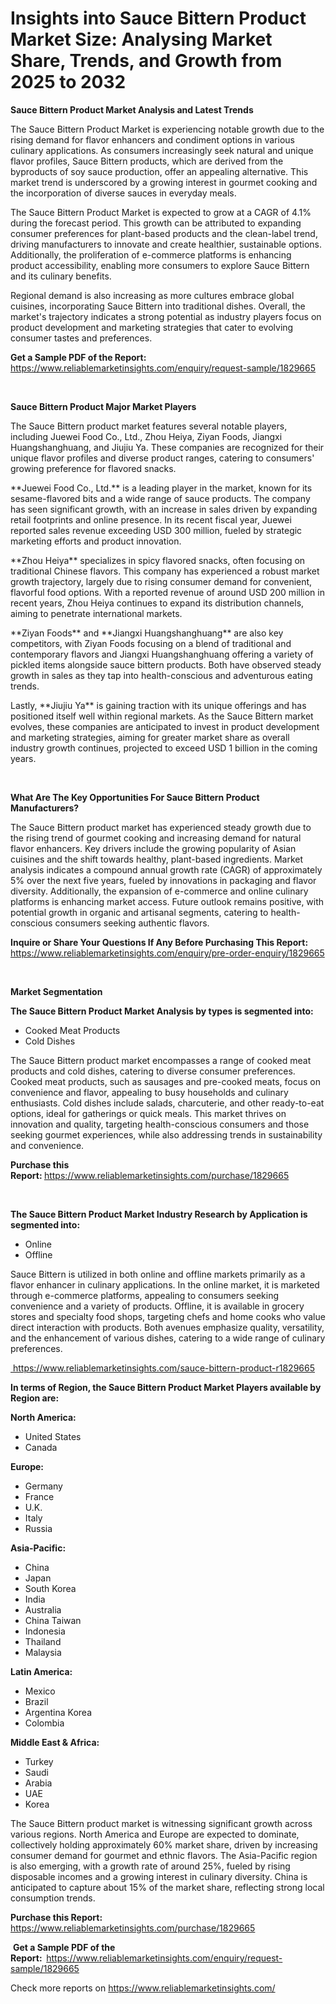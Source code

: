 <p><h1>Insights into Sauce Bittern Product Market Size: Analysing Market Share, Trends, and Growth from 2025 to 2032</h1></p><p><strong>Sauce Bittern Product Market Analysis and Latest Trends</strong></p>
<p><p>The Sauce Bittern Product Market is experiencing notable growth due to the rising demand for flavor enhancers and condiment options in various culinary applications. As consumers increasingly seek natural and unique flavor profiles, Sauce Bittern products, which are derived from the byproducts of soy sauce production, offer an appealing alternative. This market trend is underscored by a growing interest in gourmet cooking and the incorporation of diverse sauces in everyday meals.</p><p>The Sauce Bittern Product Market is expected to grow at a CAGR of 4.1% during the forecast period. This growth can be attributed to expanding consumer preferences for plant-based products and the clean-label trend, driving manufacturers to innovate and create healthier, sustainable options. Additionally, the proliferation of e-commerce platforms is enhancing product accessibility, enabling more consumers to explore Sauce Bittern and its culinary benefits. </p><p>Regional demand is also increasing as more cultures embrace global cuisines, incorporating Sauce Bittern into traditional dishes. Overall, the market's trajectory indicates a strong potential as industry players focus on product development and marketing strategies that cater to evolving consumer tastes and preferences.</p></p>
<p><strong>Get a Sample PDF of the Report:&nbsp;</strong> <a href="https://www.reliablemarketinsights.com/enquiry/request-sample/1829665?utm_campaign=2282&utm_medium=2&utm_source=Github&utm_content=ia&utm_term=15022025&utm_id=sauce-bittern-product">https://www.reliablemarketinsights.com/enquiry/request-sample/1829665</a></p>
<p>&nbsp;</p>
<p><strong>Sauce Bittern Product Major Market Players</strong></p>
<p><p>The Sauce Bittern product market features several notable players, including Juewei Food Co., Ltd., Zhou Heiya, Ziyan Foods, Jiangxi Huangshanghuang, and Jiujiu Ya. These companies are recognized for their unique flavor profiles and diverse product ranges, catering to consumers' growing preference for flavored snacks.</p><p>**Juewei Food Co., Ltd.** is a leading player in the market, known for its sesame-flavored bits and a wide range of sauce products. The company has seen significant growth, with an increase in sales driven by expanding retail footprints and online presence. In its recent fiscal year, Juewei reported sales revenue exceeding USD 300 million, fueled by strategic marketing efforts and product innovation.</p><p>**Zhou Heiya** specializes in spicy flavored snacks, often focusing on traditional Chinese flavors. This company has experienced a robust market growth trajectory, largely due to rising consumer demand for convenient, flavorful food options. With a reported revenue of around USD 200 million in recent years, Zhou Heiya continues to expand its distribution channels, aiming to penetrate international markets.</p><p>**Ziyan Foods** and **Jiangxi Huangshanghuang** are also key competitors, with Ziyan Foods focusing on a blend of traditional and contemporary flavors and Jiangxi Huangshanghuang offering a variety of pickled items alongside sauce bittern products. Both have observed steady growth in sales as they tap into health-conscious and adventurous eating trends.</p><p>Lastly, **Jiujiu Ya** is gaining traction with its unique offerings and has positioned itself well within regional markets. As the Sauce Bittern market evolves, these companies are anticipated to invest in product development and marketing strategies, aiming for greater market share as overall industry growth continues, projected to exceed USD 1 billion in the coming years.</p></p>
<p>&nbsp;</p>
<p><strong>What Are The Key Opportunities For Sauce Bittern Product Manufacturers?</strong></p>
<p><p>The Sauce Bittern product market has experienced steady growth due to the rising trend of gourmet cooking and increasing demand for natural flavor enhancers. Key drivers include the growing popularity of Asian cuisines and the shift towards healthy, plant-based ingredients. Market analysis indicates a compound annual growth rate (CAGR) of approximately 5% over the next five years, fueled by innovations in packaging and flavor diversity. Additionally, the expansion of e-commerce and online culinary platforms is enhancing market access. Future outlook remains positive, with potential growth in organic and artisanal segments, catering to health-conscious consumers seeking authentic flavors.</p></p>
<p><strong>Inquire or Share Your Questions If Any Before Purchasing This Report:</strong> <a href="https://www.reliablemarketinsights.com/enquiry/pre-order-enquiry/1829665?utm_campaign=2282&utm_medium=2&utm_source=Github&utm_content=ia&utm_term=15022025&utm_id=sauce-bittern-product">https://www.reliablemarketinsights.com/enquiry/pre-order-enquiry/1829665</a></p>
<p>&nbsp;</p>
<p><strong>Market Segmentation</strong></p>
<p><strong>The Sauce Bittern Product Market Analysis by types is segmented into:</strong></p>
<p><ul><li>Cooked Meat Products</li><li>Cold Dishes</li></ul></p>
<p><p>The Sauce Bittern product market encompasses a range of cooked meat products and cold dishes, catering to diverse consumer preferences. Cooked meat products, such as sausages and pre-cooked meats, focus on convenience and flavor, appealing to busy households and culinary enthusiasts. Cold dishes include salads, charcuterie, and other ready-to-eat options, ideal for gatherings or quick meals. This market thrives on innovation and quality, targeting health-conscious consumers and those seeking gourmet experiences, while also addressing trends in sustainability and convenience.</p></p>
<p><strong>Purchase this Report:&nbsp;</strong><a href="https://www.reliablemarketinsights.com/purchase/1829665?utm_campaign=2282&utm_medium=2&utm_source=Github&utm_content=ia&utm_term=15022025&utm_id=sauce-bittern-product">https://www.reliablemarketinsights.com/purchase/1829665</a></p>
<p>&nbsp;</p>
<p><strong>The Sauce Bittern Product Market Industry Research by Application is segmented into:</strong></p>
<p><ul><li>Online</li><li>Offline</li></ul></p>
<p><p>Sauce Bittern is utilized in both online and offline markets primarily as a flavor enhancer in culinary applications. In the online market, it is marketed through e-commerce platforms, appealing to consumers seeking convenience and a variety of products. Offline, it is available in grocery stores and specialty food shops, targeting chefs and home cooks who value direct interaction with products. Both avenues emphasize quality, versatility, and the enhancement of various dishes, catering to a wide range of culinary preferences.</p></p>
<p><a href="https://www.reliablemarketinsights.com/sauce-bittern-product-r1829665?utm_campaign=2282&utm_medium=2&utm_source=Github&utm_content=ia&utm_term=15022025&utm_id=sauce-bittern-product">&nbsp;https://www.reliablemarketinsights.com/sauce-bittern-product-r1829665</a></p>
<p><strong>In terms of Region, the Sauce Bittern Product Market Players available by Region are:</strong></p>
<p>
    <p> <strong> North America: </strong>
        <ul>
            <li>United States</li>
            <li>Canada</li>
        </ul>
        </p> 
    <p> <strong> Europe: </strong>
        <ul>
            <li>Germany</li>
            <li>France</li>
            <li>U.K.</li>
            <li>Italy</li>
            <li>Russia</li>
        </ul>
        </p> 
    <p> <strong> Asia-Pacific: </strong>
        <ul>
            <li>China</li>
            <li>Japan</li>
            <li>South Korea</li>
            <li>India</li>
            <li>Australia</li>
            <li>China Taiwan</li>
            <li>Indonesia</li>
            <li>Thailand</li>
            <li>Malaysia</li>
        </ul>
        </p> 
    <p> <strong> Latin America: </strong>
        <ul>
            <li>Mexico</li>
            <li>Brazil</li>
            <li>Argentina Korea</li>
            <li>Colombia</li>
        </ul>
        </p> 
    <p> <strong> Middle East & Africa: </strong>
        <ul>
            <li>Turkey</li>
            <li>Saudi</li>
            <li>Arabia</li>
            <li>UAE</li>
            <li>Korea</li>
        </ul>
    </p>
    </p>
<p><p>The Sauce Bittern product market is witnessing significant growth across various regions. North America and Europe are expected to dominate, collectively holding approximately 60% market share, driven by increasing consumer demand for gourmet and ethnic flavors. The Asia-Pacific region is also emerging, with a growth rate of around 25%, fueled by rising disposable incomes and a growing interest in culinary diversity. China is anticipated to capture about 15% of the market share, reflecting strong local consumption trends.</p></p>
<p><strong>Purchase this Report: </strong><a href="https://www.reliablemarketinsights.com/purchase/1829665?utm_campaign=2282&utm_medium=2&utm_source=Github&utm_content=ia&utm_term=15022025&utm_id=sauce-bittern-product">https://www.reliablemarketinsights.com/purchase/1829665</a></p>
<p>&nbsp;<strong>Get a Sample PDF of the Report:&nbsp;&nbsp;</strong><a href="https://www.reliablemarketinsights.com/enquiry/request-sample/1829665?utm_campaign=2282&utm_medium=2&utm_source=Github&utm_content=ia&utm_term=15022025&utm_id=sauce-bittern-product">https://www.reliablemarketinsights.com/enquiry/request-sample/1829665</a></p>
<p><strong></strong></p>
<p>Check more reports on <a href="https://www.reliablemarketinsights.com/?utm_campaign=2282&utm_medium=2&utm_source=Github&utm_content=ia&utm_term=15022025&utm_id=sauce-bittern-product">https://www.reliablemarketinsights.com/</a></p>